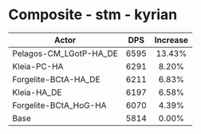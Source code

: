 # Composite - stm - kyrian
| Actor | DPS | Increase |
|---|:---:|:---:|
|Pelagos-CM_LGotP-HA_DE|6595|13.43%|
|Kleia-PC-HA|6291|8.20%|
|Forgelite-BCtA-HA_DE|6211|6.83%|
|Kleia-HA_DE|6197|6.58%|
|Forgelite-BCtA_HoG-HA|6070|4.39%|
|Base|5814|0.00%|
